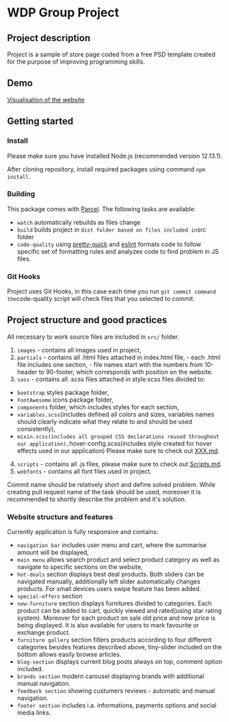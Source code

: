 # WDP Group Project

## Project description

Project is a sample of store page coded from a free PSD template created for the purpose of improving programming skills.

## Demo

[Visualisation of the website](https://kodilla-wdp-1910-00.netlify.com)

## Getting started

### Install

Please make sure you have installed Node.js (recommended version 12.13.1).

After cloning repository, install required packages using command `npm install`.

### Building

This package comes with [Parcel](https://parceljs.org/getting_started.html). The following tasks are available:

- `watch` automatically rebuilds as files change
- `build` builds project in `dist folder based on files included in`src folder
- `code-quality` using [pretty-quick](https://github.com/azz/pretty-quick) and [eslint](https://eslint.org/) formats code to follow specific set of formatting rules and analyzes code to find problem in JS files.

### Git Hooks

Project uses Git Hooks, in this case each time you run `git commit command the`code-quality script will check files that you selected to commit.

## Project structure and good practices

All necessary to work source files are included in `src/` folder.

1. `images` - contains all images used in project,
2. `partials` - contains all .html files attached in index.html file, - each .html file includes one section, - file names start with the numbers from 10-header to 90-footer, which corresponds with position on the website.
3. `sass` - contains all .scss files attached in style.scss files divided to:

- `bootstrap` styles package folder,
- `FontAwesome` icons package folder,
- `components` folder, which includes styles for each section,
- `variables.scss`(includes defined all colors and sizes, variables names should clearly indicate what they relate to and should be used consistently),
- `mixin.scss(includes all grouped CSS declarations reused throughout our application),`hover-config.scss(includes style created for hover effects used in our application)
  Please make sure to check out [XXX.md](XXX.md).

4. `scripts` - contains all .js files, please make sure to check out [Scripts.md](Scripts.md).
5. `webfonts` - contains all font files used in project.

Commit name should be relatively short and define solved problem. While creating pull request name of the task should be used, moreover it is recommended to shortly describe the problem and it's solution.

### Website structure and features

Currently application is fully responsive and contains:

- `navigation bar` includes user menu and cart, where the summarise amount will be displayed,
- `main menu` allows search product and select product category as well as navigate to specific sections on the website,
- `hot-deals` section displays best deal products. Both sliders can be navigated manually, additionally left slider automatically changes products. For small devices users swipe feature has been added.
- `special-offers` section
- `new-furniture` section displays furnitures divided to categories. Each product can be added to cart, quickly viewed and rated(using star rating system). Moreover for each product on sale old price and new price is being displayed. It is also available for users to mark favourite or exchange product.
- `furniture gallery` section filters products according to four different categories besides features described above, tiny-slider included on the bottom allows easily browse articles.
- `blog-section` displays current blog posts always on top, comment option included.
- `brands section` modern carousel displaying brands with additional manual navigation.
- `feedback section` showing custumers reviews - automatic and manual navigation.
- `footer section` includes i.a. informations, payments options and social media links.
